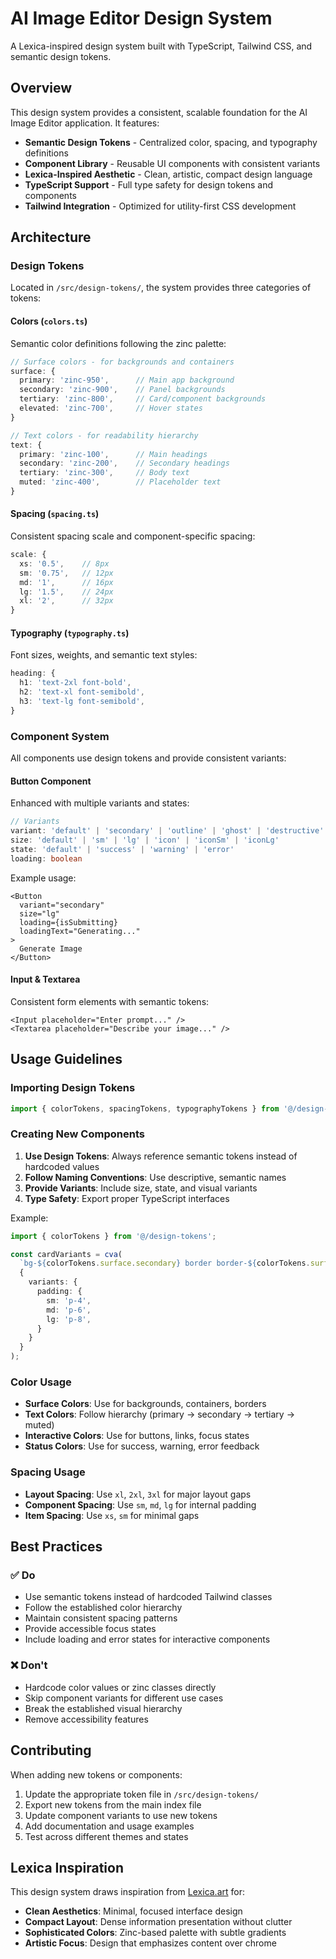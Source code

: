 # AI Image Editor Design System

A Lexica-inspired design system built with TypeScript, Tailwind CSS, and semantic design tokens.

## Overview

This design system provides a consistent, scalable foundation for the AI Image Editor application. It features:

- **Semantic Design Tokens** - Centralized color, spacing, and typography definitions
- **Component Library** - Reusable UI components with consistent variants
- **Lexica-Inspired Aesthetic** - Clean, artistic, compact design language
- **TypeScript Support** - Full type safety for design tokens and components
- **Tailwind Integration** - Optimized for utility-first CSS development

## Architecture

### Design Tokens

Located in `/src/design-tokens/`, the system provides three categories of tokens:

#### Colors (`colors.ts`)
Semantic color definitions following the zinc palette:

```typescript
// Surface colors - for backgrounds and containers
surface: {
  primary: 'zinc-950',      // Main app background
  secondary: 'zinc-900',    // Panel backgrounds
  tertiary: 'zinc-800',     // Card/component backgrounds
  elevated: 'zinc-700',     // Hover states
}

// Text colors - for readability hierarchy
text: {
  primary: 'zinc-100',      // Main headings
  secondary: 'zinc-200',    // Secondary headings
  tertiary: 'zinc-300',     // Body text
  muted: 'zinc-400',        // Placeholder text
}
```

#### Spacing (`spacing.ts`)
Consistent spacing scale and component-specific spacing:

```typescript
scale: {
  xs: '0.5',    // 8px
  sm: '0.75',   // 12px
  md: '1',      // 16px
  lg: '1.5',    // 24px
  xl: '2',      // 32px
}
```

#### Typography (`typography.ts`)
Font sizes, weights, and semantic text styles:

```typescript
heading: {
  h1: 'text-2xl font-bold',
  h2: 'text-xl font-semibold',
  h3: 'text-lg font-semibold',
}
```

### Component System

All components use design tokens and provide consistent variants:

#### Button Component
Enhanced with multiple variants and states:

```typescript
// Variants
variant: 'default' | 'secondary' | 'outline' | 'ghost' | 'destructive'
size: 'default' | 'sm' | 'lg' | 'icon' | 'iconSm' | 'iconLg'
state: 'default' | 'success' | 'warning' | 'error'
loading: boolean
```

Example usage:
```tsx
<Button
  variant="secondary"
  size="lg"
  loading={isSubmitting}
  loadingText="Generating..."
>
  Generate Image
</Button>
```

#### Input & Textarea
Consistent form elements with semantic tokens:

```tsx
<Input placeholder="Enter prompt..." />
<Textarea placeholder="Describe your image..." />
```

## Usage Guidelines

### Importing Design Tokens

```typescript
import { colorTokens, spacingTokens, typographyTokens } from '@/design-tokens';
```

### Creating New Components

1. **Use Design Tokens**: Always reference semantic tokens instead of hardcoded values
2. **Follow Naming Conventions**: Use descriptive, semantic names
3. **Provide Variants**: Include size, state, and visual variants
4. **Type Safety**: Export proper TypeScript interfaces

Example:
```typescript
import { colorTokens } from '@/design-tokens';

const cardVariants = cva(
  `bg-${colorTokens.surface.secondary} border border-${colorTokens.surface.border}`,
  {
    variants: {
      padding: {
        sm: 'p-4',
        md: 'p-6',
        lg: 'p-8',
      }
    }
  }
);
```

### Color Usage

- **Surface Colors**: Use for backgrounds, containers, borders
- **Text Colors**: Follow hierarchy (primary → secondary → tertiary → muted)
- **Interactive Colors**: Use for buttons, links, focus states
- **Status Colors**: Use for success, warning, error feedback

### Spacing Usage

- **Layout Spacing**: Use `xl`, `2xl`, `3xl` for major layout gaps
- **Component Spacing**: Use `sm`, `md`, `lg` for internal padding
- **Item Spacing**: Use `xs`, `sm` for minimal gaps

## Best Practices

### ✅ Do

- Use semantic tokens instead of hardcoded Tailwind classes
- Follow the established color hierarchy
- Maintain consistent spacing patterns
- Provide accessible focus states
- Include loading and error states for interactive components

### ❌ Don't

- Hardcode color values or zinc classes directly
- Skip component variants for different use cases
- Break the established visual hierarchy
- Remove accessibility features

## Contributing

When adding new tokens or components:

1. Update the appropriate token file in `/src/design-tokens/`
2. Export new tokens from the main index file
3. Update component variants to use new tokens
4. Add documentation and usage examples
5. Test across different themes and states

## Lexica Inspiration

This design system draws inspiration from [Lexica.art](https://lexica.art) for:

- **Clean Aesthetics**: Minimal, focused interface design
- **Compact Layout**: Dense information presentation without clutter
- **Sophisticated Colors**: Zinc-based palette with subtle gradients
- **Artistic Focus**: Design that emphasizes content over chrome